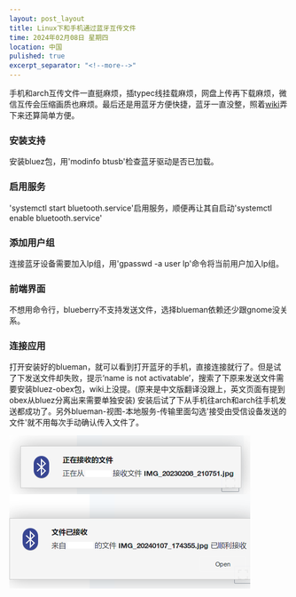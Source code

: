 ```yaml
---
layout: post_layout
title: Linux下和手机通过蓝牙互传文件
time: 2024年02月08日 星期四
location: 中国
pulished: true
excerpt_separator: "<!--more-->"
---
```

手机和arch互传文件一直挺麻烦，插typec线挂载麻烦，网盘上传再下载麻烦，微信互传会压缩画质也麻烦。最后还是用蓝牙方便快捷，蓝牙一直没整，照着[wiki](https://wiki.archlinuxcn.org/wiki/%E8%93%9D%E7%89%99)弄下来还算简单方便。<!--more-->

### **安装支持**  ###
安装bluez包，用'modinfo btusb'检查蓝牙驱动是否已加载。

### **启用服务**  ###
'systemctl start bluetooth.service'启用服务，顺便再让其自启动'systemctl enable bluetooth.service'

### **添加用户组**  ###
连接蓝牙设备需要加入lp组，用'gpasswd -a user lp'命令将当前用户加入lp组。

### **前端界面**  ###
不想用命令行，blueberry不支持发送文件，选择blueman依赖还少跟gnome没关系。

### **连接应用**  ###
打开安装好的blueman，就可以看到打开蓝牙的手机，直接连接就行了。但是试了下发送文件却失败，提示‘name is not activatable’，搜索了下原来发送文件需要安装bluez-obex包，wiki上没提。(原来是中文版翻译没跟上，英文页面有提到obex从bluez分离出来需要单独安装) 安装后试了下从手机往arch和arch往手机发送都成功了。另外blueman-视图-本地服务-传输里面勾选'接受由受信设备发送的文件'就不用每次手动确认传入文件了。


<img src="/assets/img/bluetooth.png" width="435px" />
